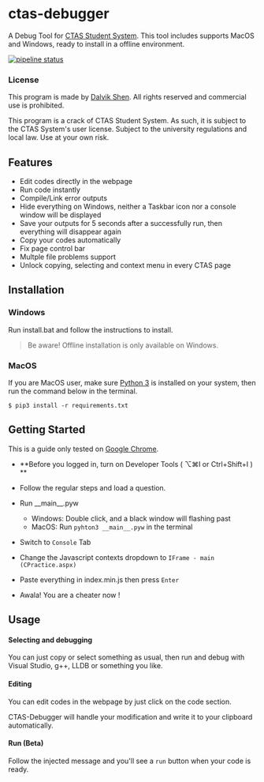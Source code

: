 # ctas-debugger

A Debug Tool for [CTAS Student System](http://172.20.2.205.cqu.pt/ctas/). This tool includes supports MacOS and Windows, ready to install in a offline environment.

[![pipeline status](https://git.ifengge.me/Dalvik/ctas-debugger/badges/master/pipeline.svg)](https://git.ifengge.me/Dalvik/ctas-debugger/commits/master)



### License

This program is made by [Dalvik Shen](https://ifengge.me/about/). All rights reserved and commercial use is prohibited. 

This program is a crack of CTAS Student System. As such, it is subject to the CTAS System's user license. Subject to the university regulations and local law. Use at your own risk.



## Features

- Edit codes directly in the webpage
- Run code instantly
- Compile/Link error outputs
- Hide everything on Windows, neither a Taskbar icon nor a console window will be displayed
- Save your outputs for 5 seconds after a successfully run, then everything will disappear again
- Copy your codes automatically
- Fix page control bar
- Multple file problems support
- Unlock copying, selecting and context menu in every CTAS page



## Installation

### Windows
Run install.bat and follow the instructions to install.

> Be aware! Offline installation is only available on Windows.



### MacOS
If you are MacOS user, make sure [Python 3](https://www.python.org/download/releases/3.0/) is installed on your system, then run the command below in the terminal.
```
$ pip3 install -r requirements.txt
```



## Getting Started

This is a guide only tested on [Google Chrome](https://dl.google.com).

- **Before you logged in, turn on Developer Tools ( ⌥⌘I or Ctrl+Shift+I ) **

- Follow the regular steps and load a question.
- Run \_\_main\_\_.pyw 
  - Windows: Double click, and a black window will flashing past
  - MacOS: Run ```pyhton3 __main__.pyw``` in the terminal
- Switch to ```Console``` Tab 
- Change the Javascript contexts dropdown to ```IFrame - main (CPractice.aspx)```
- Paste everything in index.min.js then press ```Enter```
- Awala! You are a cheater now !



## Usage

#### Selecting and debugging

You can just copy or select something as usual,  then run and debug with Visual Studio, g++, LLDB or something you like.



#### Editing
You can edit codes in the webpage by just click on the code section.

CTAS-Debugger will handle your modification and write it to your clipboard automatically.



#### Run (Beta)

Follow the injected message and you'll see a ```run``` button when your code is ready.